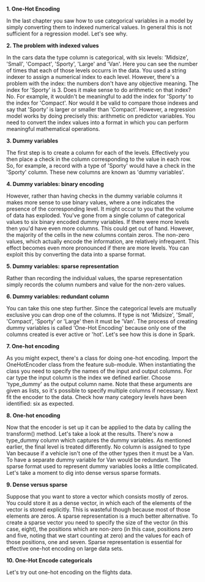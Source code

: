 **1. One-Hot Encoding**

In the last chapter you saw how to use categorical variables in a model by simply converting them to indexed numerical values. In general this is not sufficient for a regression model. Let's see why.

**2. The problem with indexed values**

In the cars data the type column is categorical, with six levels: 'Midsize', 'Small', 'Compact', 'Sporty', 'Large' and 'Van'. Here you can see the number of times that each of those levels occurrs in the data. You used a string indexer to assign a numerical index to each level. However, there's a problem with the index: the numbers don't have any objective meaning. The index for 'Sporty' is 3. Does it make sense to do arithmetic on that index? No. For example, it wouldn't be meaningful to add the index for 'Sporty' to the index for 'Compact'. Nor would it be valid to compare those indexes and say that 'Sporty' is larger or smaller than 'Compact'. However, a regression model works by doing precisely this: arithmetic on predictor variables. You need to convert the index values into a format in which you can perform meaningful mathematical operations.

**3. Dummy variables**

The first step is to create a column for each of the levels. Effectively you then place a check in the column corresponding to the value in each row. So, for example, a record with a type of 'Sporty' would have a check in the 'Sporty' column. These new columns are known as 'dummy variables'.

**4. Dummy variables: binary encoding**

However, rather than having checks in the dummy variable columns it makes more sense to use binary values, where a one indicates the presence of the corresponding level. It might occur to you that the volume of data has exploded. You've gone from a single column of categorical values to six binary encoded dummy variables. If there were more levels then you'd have even more columns. This could get out of hand. However, the majority of the cells in the new columns contain zeros. The non-zero values, which actually encode the information, are relatively infrequent. This effect becomes even more pronounced if there are more levels. You can exploit this by converting the data into a sparse format.

**5. Dummy variables: sparse representation**

Rather than recording the individual values, the sparse representation simply records the column numbers and value for the non-zero values.

**6. Dummy variables: redundant column**

You can take this one step further. Since the categorical levels are mutually exclusive you can drop one of the columns. If type is not 'Midsize', 'Small', 'Compact', 'Sporty' or 'Large' then it must be 'Van'. The process of creating dummy variables is called 'One-Hot Encoding' because only one of the columns created is ever active or 'hot'. Let's see how this is done in Spark.

**7. One-hot encoding**

As you might expect, there's a class for doing one-hot encoding. Import the OneHotEncoder class from the feature sub-module. When instantiating the class you need to specify the names of the input and output columns. For car type the input column is the index we defined earlier. Choose 'type_dummy' as the output column name. Note that these arguments are given as lists, so it's possible to specify multiple columns if necessary. Next fit the encoder to the data. Check how many category levels have been identified: six as expected.

**8. One-hot encoding**

Now that the encoder is set up it can be applied to the data by calling the transform() method. Let's take a look at the results. There's now a type_dummy column which captures the dummy variables. As mentioned earlier, the final level is treated differently. No column is assigned to type Van because if a vehicle isn't one of the other types then it must be a Van. To have a separate dummy variable for Van would be redundant. The sparse format used to represent dummy variables looks a little complicated. Let's take a moment to dig into dense versus sparse formats.

**9. Dense versus sparse**

Suppose that you want to store a vector which consists mostly of zeros. You could store it as a dense vector, in which each of the elements of the vector is stored explicitly. This is wasteful though because most of those elements are zeros. A sparse representation is a much better alternative. To create a sparse vector you need to specify the size of the vector (in this case, eight), the positions which are non-zero (in this case, positions zero and five, noting that we start counting at zero) and the values for each of those positions, one and seven. Sparse representation is essential for effective one-hot encoding on large data sets.

**10. One-Hot Encode categoricals**

Let's try out one-hot encoding on the flights data.